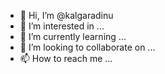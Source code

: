 - 👋 Hi, I’m @kalgaradinu
- 👀 I’m interested in ...
- 🌱 I’m currently learning ...
- 💞️ I’m looking to collaborate on ...
- 📫 How to reach me ...

<!---
kalgaradinu/kalgaradinu is a ✨ special ✨ repository because its `README.md` (this file) appears on your GitHub profile.
You can click the Preview link to take a look at your changes.
--->

